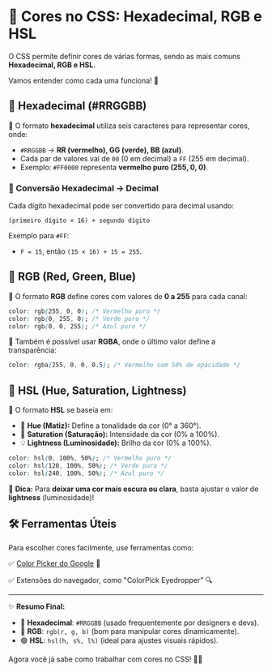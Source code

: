 # 🎨 Cores no CSS: Hexadecimal, RGB e HSL

O CSS permite definir cores de várias formas, sendo as mais comuns **Hexadecimal, RGB e HSL**.

Vamos entender como cada uma funciona! 🚀

## 🔹 Hexadecimal (#RRGGBB)
📌 O formato **hexadecimal** utiliza seis caracteres para representar cores, onde:

- `#RRGGBB` → **RR (vermelho), GG (verde), BB (azul)**.
- Cada par de valores vai de `00` (0 em decimal) a `FF` (255 em decimal).
- Exemplo: `#FF0000` representa **vermelho puro (255, 0, 0)**.

### 🔢 Conversão Hexadecimal → Decimal
Cada dígito hexadecimal pode ser convertido para decimal usando:

`(primeiro dígito × 16) + segundo dígito`

Exemplo para `#FF`:
- `F = 15`, então `(15 × 16) + 15 = 255`.

## 🔹 RGB (Red, Green, Blue)
📌 O formato **RGB** define cores com valores de **0 a 255** para cada canal:

```css
color: rgb(255, 0, 0); /* Vermelho puro */
color: rgb(0, 255, 0); /* Verde puro */
color: rgb(0, 0, 255); /* Azul puro */
```

📍 Também é possível usar **RGBA**, onde o último valor define a transparência:
```css
color: rgba(255, 0, 0, 0.5); /* Vermelho com 50% de opacidade */
```

## 🔹 HSL (Hue, Saturation, Lightness)
📌 O formato **HSL** se baseia em:
- 🎨 **Hue (Matiz):** Define a tonalidade da cor (0° a 360°).
- 🔆 **Saturation (Saturação):** Intensidade da cor (0% a 100%).
- 💡 **Lightness (Luminosidade):** Brilho da cor (0% a 100%).

```css
color: hsl(0, 100%, 50%); /* Vermelho puro */
color: hsl(120, 100%, 50%); /* Verde puro */
color: hsl(240, 100%, 50%); /* Azul puro */
```

📍 **Dica:** Para **deixar uma cor mais escura ou clara**, basta ajustar o valor de **lightness** (luminosidade)!

## 🛠️ Ferramentas Úteis
Para escolher cores facilmente, use ferramentas como:

✅ [Color Picker do Google](https://www.google.com/search?q=color+picker) 🎨

✅ Extensões do navegador, como "ColorPick Eyedropper" 🔍

---

✨ **Resumo Final:**
- 🔴 **Hexadecimal**: `#RRGGBB` (usado frequentemente por designers e devs).
- 🔵 **RGB**: `rgb(r, g, b)` (bom para manipular cores dinamicamente).
- 🟢 **HSL**: `hsl(h, s%, l%)` (ideal para ajustes visuais rápidos).

Agora você já sabe como trabalhar com cores no CSS! 🚀😃

